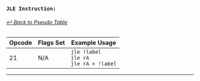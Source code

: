 ### `JLE Instruction:`
###### [↩ Back to Pseudo Table](../README.md)

| Opcode | Flags Set    | Example Usage |
|--------|-------------|---------------|
| 21    | N/A | `jle !label` <br> `jle rA` <br> `jle rA + !label` |
---
